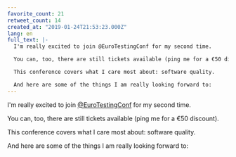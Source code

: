 ```yaml
---
favorite_count: 21
retweet_count: 14
created_at: "2019-01-24T21:53:23.000Z"
lang: en
full_text: |-
  I'm really excited to join @EuroTestingConf for my second time.

  You can, too, there are still tickets available (ping me for a €50 discount).

  This conference covers what I care most about: software quality. 

  And here are some of the things I am really looking forward to:
---
```


I'm really excited to join
[@EuroTestingConf](https://twitter.com/EuroTestingConf) for my second time.

You can, too, there are still tickets available (ping me for a €50 discount).

This conference covers what I care most about: software quality.

And here are some of the things I am really looking forward to:
